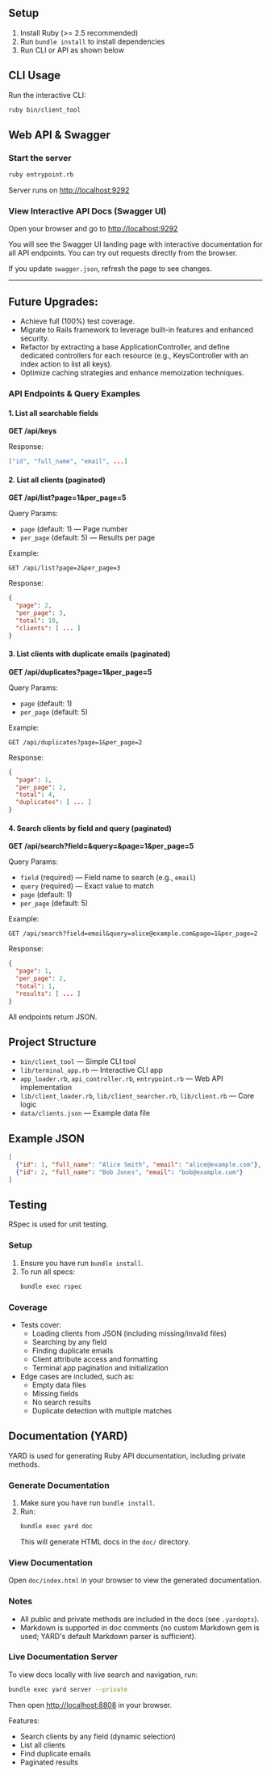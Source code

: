 ## Setup

1. Install Ruby (>= 2.5 recommended)
2. Run `bundle install` to install dependencies
4. Run CLI or API as shown below

## CLI Usage

Run the interactive CLI:

```sh
ruby bin/client_tool
```

## Web API & Swagger

### Start the server

```sh
ruby entrypoint.rb 
```

Server runs on [http://localhost:9292](http://localhost:9292)

### View Interactive API Docs (Swagger UI)

Open your browser and go to [http://localhost:9292](http://localhost:9292)

You will see the Swagger UI landing page with interactive documentation for all API endpoints. You can try out requests directly from the browser.

If you update `swagger.json`, refresh the page to see changes.

---

## Future Upgrades: 
- Achieve full (100%) test coverage.
- Migrate to Rails framework to leverage built-in features and enhanced security.
- Refactor by extracting a base ApplicationController, and define dedicated controllers for each resource (e.g., KeysController with an index action to list all keys).
- Optimize caching strategies and enhance memoization techniques.

### API Endpoints & Query Examples

#### 1. List all searchable fields
**GET /api/keys**

Response:
```json
["id", "full_name", "email", ...]
```

#### 2. List all clients (paginated)
**GET /api/list?page=1&per_page=5**

Query Params:
- `page` (default: 1) — Page number
- `per_page` (default: 5) — Results per page

Example:
```
GET /api/list?page=2&per_page=3
```
Response:
```json
{
  "page": 2,
  "per_page": 3,
  "total": 10,
  "clients": [ ... ]
}
```

#### 3. List clients with duplicate emails (paginated)
**GET /api/duplicates?page=1&per_page=5**

Query Params:
- `page` (default: 1)
- `per_page` (default: 5)

Example:
```
GET /api/duplicates?page=1&per_page=2
```
Response:
```json
{
  "page": 1,
  "per_page": 2,
  "total": 4,
  "duplicates": [ ... ]
}
```

#### 4. Search clients by field and query (paginated)
**GET /api/search?field=<field>&query=<query>&page=1&per_page=5**

Query Params:
- `field` (required) — Field name to search (e.g., `email`)
- `query` (required) — Exact value to match
- `page` (default: 1)
- `per_page` (default: 5)

Example:
```
GET /api/search?field=email&query=alice@example.com&page=1&per_page=2
```
Response:
```json
{
  "page": 1,
  "per_page": 2,
  "total": 1,
  "results": [ ... ]
}
```

All endpoints return JSON.

## Project Structure

- `bin/client_tool` — Simple CLI tool
- `lib/terminal_app.rb` — Interactive CLI app
- `app_loader.rb`, `api_controller.rb`, `entrypoint.rb` — Web API implementation
- `lib/client_loader.rb`, `lib/client_searcher.rb`, `lib/client.rb` — Core logic
- `data/clients.json` — Example data file


## Example JSON

```json
[
  {"id": 1, "full_name": "Alice Smith", "email": "alice@example.com"},
  {"id": 2, "full_name": "Bob Jones", "email": "bob@example.com"}
]
```


## Testing

RSpec is used for unit testing.

### Setup
1. Ensure you have run `bundle install`.
2. To run all specs:
   ```sh
   bundle exec rspec
   ```

### Coverage
- Tests cover:
  - Loading clients from JSON (including missing/invalid files)
  - Searching by any field
  - Finding duplicate emails
  - Client attribute access and formatting
  - Terminal app pagination and initialization
- Edge cases are included, such as:
  - Empty data files
  - Missing fields
  - No search results
  - Duplicate detection with multiple matches


## Documentation (YARD)

YARD is used for generating Ruby API documentation, including private methods.

### Generate Documentation

1. Make sure you have run `bundle install`.
2. Run:
   ```sh
   bundle exec yard doc
   ```
   This will generate HTML docs in the `doc/` directory.

### View Documentation

Open `doc/index.html` in your browser to view the generated documentation.


### Notes
- All public and private methods are included in the docs (see `.yardopts`).
- Markdown is supported in doc comments (no custom Markdown gem is used; YARD's default Markdown parser is sufficient).

### Live Documentation Server

To view docs locally with live search and navigation, run:
```sh
bundle exec yard server --private
```
Then open [http://localhost:8808](http://localhost:8808) in your browser.

Features:
- Search clients by any field (dynamic selection)
- List all clients
- Find duplicate emails
- Paginated results


